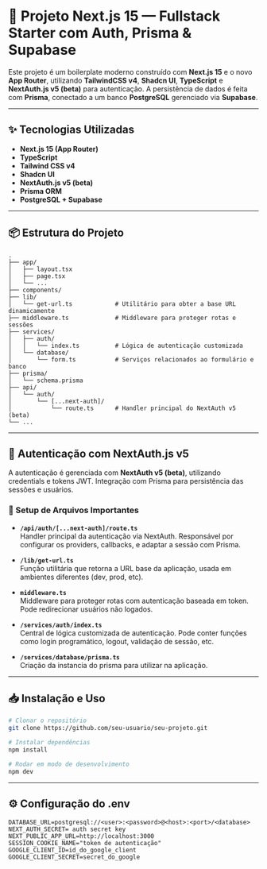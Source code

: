 # 🧠 Projeto Next.js 15 — Fullstack Starter com Auth, Prisma & Supabase

Este projeto é um boilerplate moderno construído com **Next.js 15** e o novo **App Router**, utilizando **TailwindCSS v4**, **Shadcn UI**, **TypeScript** e **NextAuth.js v5 (beta)** para autenticação. A persistência de dados é feita com **Prisma**, conectado a um banco **PostgreSQL** gerenciado via **Supabase**.

---

## ✨ Tecnologias Utilizadas

- **Next.js 15 (App Router)**
- **TypeScript**
- **Tailwind CSS v4**
- **Shadcn UI**
- **NextAuth.js v5 (beta)**
- **Prisma ORM**
- **PostgreSQL + Supabase**

---

## 📦 Estrutura do Projeto

```
.
├── app/
│   ├── layout.tsx
│   ├── page.tsx
│   └── ...
├── components/
├── lib/
│   └── get-url.ts            # Utilitário para obter a base URL dinamicamente
├── middleware.ts             # Middleware para proteger rotas e sessões
├── services/
│   ├── auth/
│   │   └── index.ts          # Lógica de autenticação customizada
│   └── database/
│       └── form.ts           # Serviços relacionados ao formulário e banco
├── prisma/
│   └── schema.prisma
├── api/
│   └── auth/
│       └── [...next-auth]/
│           └── route.ts      # Handler principal do NextAuth v5 (beta)
└── ...
```

---

## 🔐 Autenticação com NextAuth.js v5

A autenticação é gerenciada com **NextAuth v5 (beta)**, utilizando credentials e tokens JWT. Integração com Prisma para persistência das sessões e usuários.

### 🔧 Setup de Arquivos Importantes

- **`/api/auth/[...next-auth]/route.ts`**  
  Handler principal da autenticação via NextAuth. Responsável por configurar os providers, callbacks, e adaptar a sessão com Prisma.

- **`/lib/get-url.ts`**  
  Função utilitária que retorna a URL base da aplicação, usada em ambientes diferentes (dev, prod, etc).

- **`middleware.ts`**  
  Middleware para proteger rotas com autenticação baseada em token. Pode redirecionar usuários não logados.

- **`/services/auth/index.ts`**  
  Central de lógica customizada de autenticação. Pode conter funções como login programático, logout, validação de sessão, etc.

- **`/services/database/prisma.ts`**  
  Criação da instancia do prisma para utilizar na aplicação.

---

## 📥 Instalação e Uso

```bash
# Clonar o repositório
git clone https://github.com/seu-usuario/seu-projeto.git

# Instalar dependências
npm install

# Rodar em modo de desenvolvimento
npm dev
```

---

## ⚙️ Configuração do .env

```env
DATABASE_URL=postgresql://<user>:<password>@<host>:<port>/<database>
NEXT_AUTH_SECRET= auth secret key
NEXT_PUBLIC_APP_URL=http://localhost:3000
SESSION_COOKIE_NAME="token de autenticação"
GOOGLE_CLIENT_ID=id_do_google_client
GOOGLE_CLIENT_SECRET=secret_do_google
```
